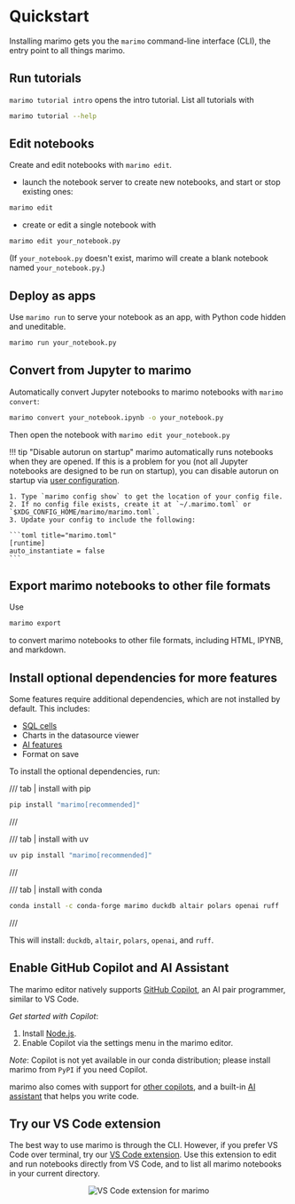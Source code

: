 # Quickstart

Installing marimo gets you the `marimo` command-line interface (CLI), the entry
point to all things marimo.

## Run tutorials

`marimo tutorial intro` opens the intro tutorial. List all tutorials with

```bash
marimo tutorial --help
```

## Edit notebooks

Create and edit notebooks with `marimo edit`.

- launch the notebook server to create new notebooks,
  and start or stop existing ones:

```bash
marimo edit
```

- create or edit a single notebook with

```bash
marimo edit your_notebook.py
```

(If `your_notebook.py` doesn't exist, marimo will create a blank notebook
named `your_notebook.py`.)

## Deploy as apps

Use `marimo run` to serve your notebook as an app, with Python code hidden and
uneditable.

```bash
marimo run your_notebook.py
```

## Convert from Jupyter to marimo

Automatically convert Jupyter notebooks to marimo notebooks with `marimo convert`:

```bash
marimo convert your_notebook.ipynb -o your_notebook.py
```

Then open the notebook with `marimo edit your_notebook.py`

!!! tip "Disable autorun on startup"
    marimo automatically runs notebooks when they are opened. If this
    is a problem for you (not all Jupyter notebooks are designed to be run on
    startup), you can disable autorun on startup via [user configuration](../guides/configuration/runtime_configuration.md).

    1. Type `marimo config show` to get the location of your config file.
    2. If no config file exists, create it at `~/.marimo.toml` or `$XDG_CONFIG_HOME/marimo/marimo.toml`.
    3. Update your config to include the following:

    ```toml title="marimo.toml"
    [runtime]
    auto_instantiate = false
    ```

## Export marimo notebooks to other file formats

Use

```bash
marimo export
```

to convert marimo notebooks to other file formats, including HTML, IPYNB,
and markdown.

## Install optional dependencies for more features

Some features require additional dependencies, which are not installed by default. This includes:

- [SQL cells](../guides/working_with_data/sql.md)
- Charts in the datasource viewer
- [AI features](../guides/editor_features/ai_completion.md)
- Format on save

To install the optional dependencies, run:

/// tab | install with pip

```bash
pip install "marimo[recommended]"
```

///

/// tab | install with uv

```bash
uv pip install "marimo[recommended]"
```

///

/// tab | install with conda

```bash
conda install -c conda-forge marimo duckdb altair polars openai ruff
```

///

This will install: `duckdb`, `altair`, `polars`, `openai`, and `ruff`.

## Enable GitHub Copilot and AI Assistant

The marimo editor natively supports [GitHub Copilot](https://copilot.github.com/),
an AI pair programmer, similar to VS Code.

_Get started with Copilot_:

1. Install [Node.js](https://nodejs.org/en/download).
2. Enable Copilot via the settings menu in the marimo editor.

_Note_: Copilot is not yet available in our conda distribution; please install
marimo from `PyPI` if you need Copilot.

marimo also comes with support for [other copilots](../guides/editor_features/ai_completion.md#codeium-copilot),
and a built-in [AI assistant](../guides/editor_features/ai_completion.md#generate-code-with-our-ai-assistant) that helps you write code.

## Try our VS Code extension

The best way to use marimo is through the CLI. However, if you prefer VS Code
over terminal, try our [VS Code
extension](https://marketplace.visualstudio.com/items?itemName=marimo-team.vscode-marimo).
Use this extension to edit and run notebooks directly from VS Code, and to list
all marimo notebooks in your current directory.

<div align="center">
<figure>
<img src="/assets/vscode-marimo.png" alt="VS Code extension for marimo"/>
</figure>
</div>
